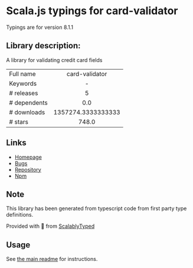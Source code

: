 
# Scala.js typings for card-validator

Typings are for version 8.1.1

## Library description:
A library for validating credit card fields

|                    |                 |
| ------------------ | :-------------: |
| Full name          | card-validator |
| Keywords           | - |
| # releases         | 5 |
| # dependents       | 0.0 |
| # downloads        | 1357274.3333333333 |
| # stars            | 748.0 |

## Links
- [Homepage](https://github.com/braintree/card-validator)
- [Bugs](https://github.com/braintree/card-validator/issues)
- [Repository](https://github.com/braintree/card-validator)
- [Npm](https://www.npmjs.com/package/card-validator)
    


## Note
This library has been generated from typescript code from first party type definitions.

Provided with :purple_heart: from [ScalablyTyped](https://github.com/oyvindberg/ScalablyTyped)

## Usage
See [the main readme](../../readme.md) for instructions.


